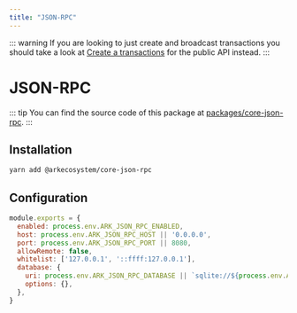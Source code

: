 ```yaml
---
title: "JSON-RPC"
---
```


::: warning
If you are looking to just create and broadcast transactions you should take a look at [Create a transactions](/api/public/v2/transactions.html#create-a-transaction) for the public API instead.
:::

# JSON-RPC

::: tip
You can find the source code of this package at [packages/core-json-rpc](https://github.com/ArkEcosystem/core/tree/develop/packages/core-json-rpc).
:::

## Installation

```bash
yarn add @arkecosystem/core-json-rpc
```

## Configuration

```js
module.exports = {
  enabled: process.env.ARK_JSON_RPC_ENABLED,
  host: process.env.ARK_JSON_RPC_HOST || '0.0.0.0',
  port: process.env.ARK_JSON_RPC_PORT || 8080,
  allowRemote: false,
  whitelist: ['127.0.0.1', '::ffff:127.0.0.1'],
  database: {
    uri: process.env.ARK_JSON_RPC_DATABASE || `sqlite://${process.env.ARK_PATH_DATA}/database/json-rpc.sqlite`,
    options: {},
  },
}

```
